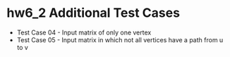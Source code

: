 # hw6_2 Additional Test Cases

- Test Case 04 - Input matrix of only one vertex
- Test Case 05 - Input matrix in which not all vertices have a path from u to v